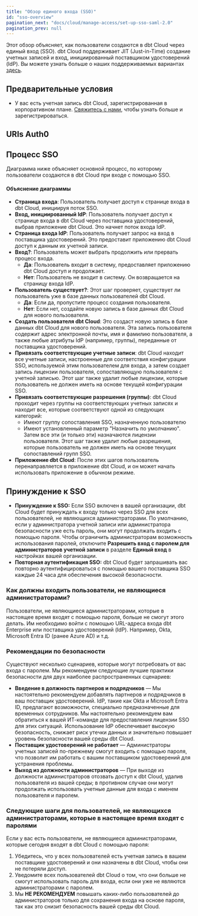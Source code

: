 ```yaml
---
title: "Обзор единого входа (SSO)"
id: "sso-overview"
pagination_next: "docs/cloud/manage-access/set-up-sso-saml-2.0"
pagination_prev: null
---
```


Этот обзор объясняет, как пользователи создаются в dbt Cloud через единый вход (SSO). dbt Cloud поддерживает JIT (Just-in-Time) создание учетных записей и вход, инициированный поставщиком удостоверений (IdP). Вы можете узнать больше о наших поддерживаемых вариантах [здесь](https://www.getdbt.com/pricing/).

## Предварительные условия

- У вас есть учетная запись dbt Cloud, зарегистрированная в корпоративном плане. [Свяжитесь с нами](mailto:sales@getdbt.com), чтобы узнать больше и зарегистрироваться.

## URIs Auth0

<Snippet path="auth0-uri" />

## Процесс SSO

Диаграмма ниже объясняет основной процесс, по которому пользователи создаются в dbt Cloud при входе с помощью SSO.

<Lightbox src="/img/sso_overview.png" title="Диаграмма SSO" />

#### Объяснение диаграммы

- **Страница входа**: Пользователь получает доступ к странице входа в dbt Cloud, инициируя поток SSO.
- **Вход, инициированный IdP**: Пользователь получает доступ к странице входа в dbt Cloud через поставщика удостоверений, выбрав приложение dbt Cloud. Это начнет поток входа IdP.
- **Страница входа IdP**: Пользователь получает запрос на вход в поставщика удостоверений. Это предоставит приложению dbt Cloud доступ к данным их учетной записи.
- **Вход?**: Пользователь может выбрать продолжить или прервать процесс входа.
  - **Да**: Пользователь входит в систему, предоставляет приложению dbt Cloud доступ и продолжает.
  - **Нет**: Пользователь не входит в систему. Он возвращается на страницу входа IdP.
- **Пользователь существует?**: Этот шаг проверяет, существует ли пользователь уже в базе данных пользователей dbt Cloud.
  - **Да**: Если да, пропустите процесс создания пользователя.
  - **Нет**: Если нет, создайте новую запись в базе данных dbt Cloud для нового пользователя.
- **Создать пользователя dbt Cloud**: Это создаст новую запись в базе данных dbt Cloud для нового пользователя. Эта запись пользователя содержит адрес электронной почты, имя и фамилию пользователя, а также любые атрибуты IdP (например, группы), переданные от поставщика удостоверений.
- **Привязать соответствующие учетные записи**: dbt Cloud находит все учетные записи, настроенные для соответствия конфигурации SSO, используемой этим пользователем для входа, а затем создает запись лицензии пользователя, сопоставляющую пользователя с учетной записью. Этот шаг также удалит любые лицензии, которые пользователь не должен иметь на основе текущей конфигурации SSO.
- **Привязать соответствующие разрешения (группы)**: dbt Cloud проходит через группы на соответствующих учетных записях и находит все, которые соответствуют одной из следующих категорий:
  - Имеют группу сопоставления SSO, назначенную пользователю
  - Имеют установленный параметр "Назначить по умолчанию".
Затем все эти (и только эти) назначаются лицензии пользователя. Этот шаг также удалит любые разрешения, которые пользователь не должен иметь на основе текущих сопоставлений групп SSO.
- **Приложение dbt Cloud**: После этих шагов пользователь перенаправляется в приложение dbt Cloud, и он может начать использовать приложение в обычном режиме.

## Принуждение к SSO

* **Принуждение к SSO:** Если SSO включен в вашей организации, dbt Cloud будет принуждать к входу только через SSO для всех пользователей, не являющихся администраторами. По умолчанию, если у администратора учетной записи или администратора безопасности уже есть пароль, они могут продолжать входить с помощью пароля. Чтобы ограничить администраторам возможность использования паролей, отключите **Разрешить вход с паролем для администраторов учетной записи** в разделе **Единый вход** в настройках вашей организации.
* **Повторная аутентификация SSO:** dbt Cloud будет запрашивать вас повторно аутентифицироваться с помощью вашего поставщика SSO каждые 24 часа для обеспечения высокой безопасности.

### Как должны входить пользователи, не являющиеся администраторами?

Пользователи, не являющиеся администраторами, которые в настоящее время входят с помощью пароля, больше не смогут этого делать. Им необходимо войти с помощью URL-адреса входа dbt Enterprise или поставщика удостоверений (IdP). Например, Okta, Microsoft Entra ID (ранее Azure AD) и т.д.

### Рекомендации по безопасности

Существуют несколько сценариев, которые могут потребовать от вас входа с паролем. Мы рекомендуем следующие лучшие практики безопасности для двух наиболее распространенных сценариев:
* **Введение в должность партнеров и подрядчиков** — Мы настоятельно рекомендуем добавлять партнеров и подрядчиков в ваш поставщик удостоверений. IdP, такие как Okta и Microsoft Entra ID, предлагают возможности, специально предназначенные для временных сотрудников. Мы настоятельно рекомендуем вам обратиться к вашей ИТ-команде для предоставления лицензии SSO для этих ситуаций. Использование IdP обеспечивает высокую безопасность, снижает риск утечки данных и значительно повышает уровень безопасности вашей среды dbt Cloud.
* **Поставщик удостоверений не работает** — Администраторы учетных записей по-прежнему смогут входить с помощью пароля, что позволит им работать с вашим поставщиком удостоверений для устранения проблемы.
* **Выход из должности администраторов** — При выходе из должности администраторов отозвать доступ к dbt Cloud, удалив пользователя из вашей среды; в противном случае они могут продолжать использовать учетные данные для входа с именем пользователя и паролем.

### Следующие шаги для пользователей, не являющихся администраторами, которые в настоящее время входят с паролями

Если у вас есть пользователи, не являющиеся администраторами, которые сегодня входят в dbt Cloud с помощью пароля:

1. Убедитесь, что у всех пользователей есть учетная запись в вашем поставщике удостоверений и они назначены в dbt Cloud, чтобы они не потеряли доступ.
2. Уведомите всех пользователей dbt Cloud о том, что они больше не смогут использовать пароль для входа, если они уже не являются администраторами с паролем.
3. Мы **НЕ РЕКОМЕНДУЕМ** повышать каких-либо пользователей до администраторов только для сохранения входа на основе пароля, так как это снизит безопасность вашей среды dbt Cloud.
